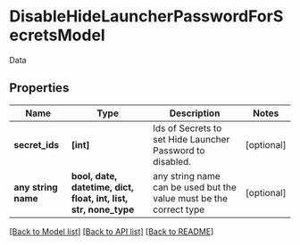 # DisableHideLauncherPasswordForSecretsModel

Data

## Properties
Name | Type | Description | Notes
------------ | ------------- | ------------- | -------------
**secret_ids** | **[int]** | Ids of Secrets to set Hide Launcher Password to disabled. | [optional] 
**any string name** | **bool, date, datetime, dict, float, int, list, str, none_type** | any string name can be used but the value must be the correct type | [optional]

[[Back to Model list]](../README.md#documentation-for-models) [[Back to API list]](../README.md#documentation-for-api-endpoints) [[Back to README]](../README.md)


